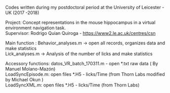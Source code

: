 Codes written during my postdoctoral period at the University of Leicester - UK (2017 -2018) <br />

Project: Concept representations in the mouse hippocampus in a virtual environment navigation task. <br />
Supervisor: Rodrigo Quian Quiroga - https://www2.le.ac.uk/centres/csn

Main function : Behavior_analyses.m -> open all records, organizes data and make statistics <br />
                        Lick_analyses.m -> Analysis of the number of licks and make statistics <br />


Accessory functions: datos_VR_batch_170311.m - open *.txt raw data ( By Manuel Molano-Mazón) <br />
                                   LoadSyncEpisode.m: open files *.H5 - licks/Time (from Thorn Labs modified by Michael Okun ) <br />
                                   LoadSyncXML.m: open files *.H5 - licks/Time (from Thorn Labs) 
